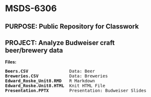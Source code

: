# MSDS-6306
## PURPOSE: Public Repository for Classwork
## PROJECT: Analyze Budweiser craft beer/brewery data

<B>Files:</B><BR>
<PRE>
<B>Beers.CSV</B>                Data: Beer
<B>Breweries.CSV</B>            Data: Breweries
<B>Edward_Roske_Unit8.RMD</B>   R Markdown
<B>Edward_Roske.Unit8.HTML</B>  Knit HTML File
<B>Presentation.PPTX</B>        Presentation: Budweiser Slides
</PRE>
